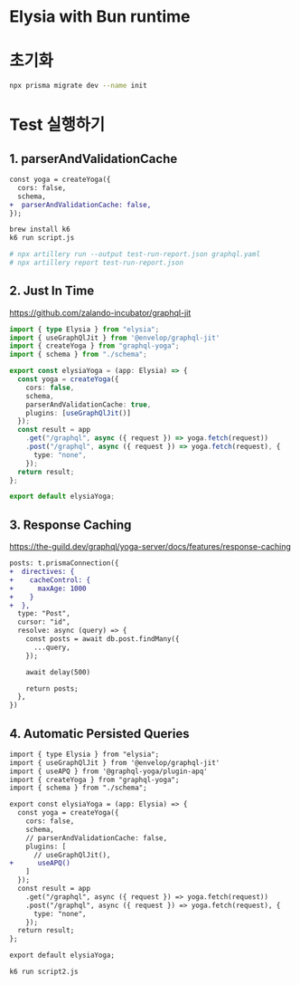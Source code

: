 # Elysia with Bun runtime

# 초기화
```sh
npx prisma migrate dev --name init    
```


# Test 실행하기 

## 1. parserAndValidationCache

```diff
const yoga = createYoga({
  cors: false,
  schema,
+  parserAndValidationCache: false,
});
```

```sh
brew install k6
k6 run script.js

# npx artillery run --output test-run-report.json graphql.yaml
# npx artillery report test-run-report.json
```

## 2. Just In Time

https://github.com/zalando-incubator/graphql-jit

```ts
import { type Elysia } from "elysia";
import { useGraphQlJit } from '@envelop/graphql-jit'
import { createYoga } from "graphql-yoga";
import { schema } from "./schema";

export const elysiaYoga = (app: Elysia) => {
  const yoga = createYoga({
    cors: false,
    schema,
    parserAndValidationCache: true,
    plugins: [useGraphQlJit()]
  });
  const result = app
    .get("/graphql", async ({ request }) => yoga.fetch(request))
    .post("/graphql", async ({ request }) => yoga.fetch(request), {
      type: "none",
    });
  return result;
};

export default elysiaYoga;
```

## 3. Response Caching

https://the-guild.dev/graphql/yoga-server/docs/features/response-caching


```diff
posts: t.prismaConnection({
+  directives: {
+    cacheControl: {
+      maxAge: 1000
+    }
+  },
  type: "Post",
  cursor: "id",
  resolve: async (query) => {
    const posts = await db.post.findMany({
      ...query,
    });

    await delay(500)

    return posts;
  },
})

```

## 4. Automatic Persisted Queries

```diff
import { type Elysia } from "elysia";
import { useGraphQlJit } from '@envelop/graphql-jit'
import { useAPQ } from '@graphql-yoga/plugin-apq'
import { createYoga } from "graphql-yoga";
import { schema } from "./schema";

export const elysiaYoga = (app: Elysia) => {
  const yoga = createYoga({
    cors: false,
    schema,
    // parserAndValidationCache: false,
    plugins: [
      // useGraphQlJit(),
+      useAPQ()
    ]
  });
  const result = app
    .get("/graphql", async ({ request }) => yoga.fetch(request))
    .post("/graphql", async ({ request }) => yoga.fetch(request), {
      type: "none",
    });
  return result;
};

export default elysiaYoga;

```

```sh
k6 run script2.js
```